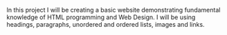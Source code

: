 In this project I will be creating a basic website demonstrating fundamental knowledge of HTML programming and Web Design. I will be using headings, paragraphs, unordered and ordered lists, images and links.
